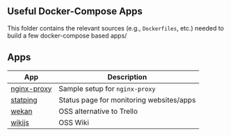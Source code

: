 ## Useful Docker-Compose Apps

This folder contains the relevant sources (e.g., `Dockerfiles`, etc.) needed to
build a few docker-compose based apps/


## Apps

| App                                           | Description                              |
| --------------------------------------------- | ---------------------------------------- |
| [nginx-proxy](nginx-proxy/docker-compose.yml) | Sample setup for `nginx-proxy`           |
| [statping](statping/docker-compose.yml)       | Status page for monitoring websites/apps |
| [wekan](wekan/README.md)                      | OSS alternative to Trello                |
| [wikijs](wikijs/README.md)                    | OSS Wiki                                 |
